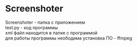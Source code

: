 # Screenshoter
Screenshoter - папка с приложением  
test.py - код программы  
xml файл находится в папке с программой  
для работы программы неободима установка ПО - ffmpeg  

